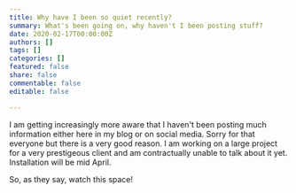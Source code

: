 ```yaml
---
title: Why have I been so quiet recently?
summary: What's been going on, why haven't I been posting stuff?
date: 2020-02-17T00:00:00Z
authors: []
tags: []
categories: []
featured: false
share: false
commentable: false
editable: false

---
```

I am getting increasingly more aware that I haven't been posting much information 
either here in my blog or on social media. Sorry for that everyone but 
there is a very good reason. I am working on a large project for a very 
prestigeous client and am contractually unable to talk about it yet. 
Installation will be mid April.

So, as they say, watch this space!